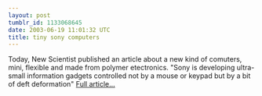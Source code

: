```yaml
---
layout: post
tumblr_id: 1133068645  
date: 2003-06-19 11:01:32 UTC
title: tiny sony computers
---
```


Today, New Scientist published an article about a new kind of comuters, mini, flexible and made from polymer etectronics. "Sony is developing ultra-small information gadgets controlled not by a mouse or keypad but by a bit of deft deformation" <a href="http://www.newscientist.com/news/news.jsp?id=ns99993846" target="_blank">Full article...</a>
